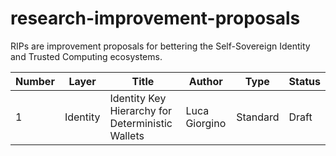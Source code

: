 # research-improvement-proposals

RIPs are improvement proposals for bettering the Self-Sovereign Identity and Trusted Computing ecosystems.

| **Number** | **Layer** | **Title**                                    | **Author**    | **Type** | **Status** |
|------------|-----------|----------------------------------------------|---------------|----------|------------|
| 1          | Identity    | Identity Key Hierarchy for Deterministic Wallets | Luca Giorgino | Standard | Draft      |